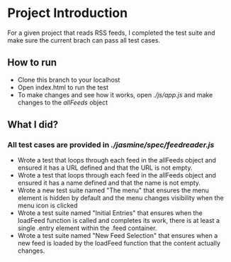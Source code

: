 # Project Introduction 

For a given project that reads RSS feeds, I completed the test suite and make sure the current brach can pass all test cases.


## How to run
* Clone this branch to your localhost
* Open index.html to run the test
* To make changes and see how it works, open *./js/app.js* and make changes to the *allFeeds* object


## What I did?
### All test cases are provided in *./jasmine/spec/feedreader.js*
* Wrote a test that loops through each feed in the allFeeds object and ensured it has a URL defined and that the URL is not empty.
* Wrote a test that loops through each feed in the allFeeds object and ensured it has a name defined and that the name is not empty.
* Wrote a new test suite named "The menu" that ensures the menu element is hidden by default and the menu changes visibility when the menu icon is clicked
* Wrote a test suite named "Initial Entries" that ensures when the loadFeed function is called and completes its work, there is at least a single .entry element within the .feed container.
* Wrote a test suite named "New Feed Selection" that ensures when a new feed is loaded by the loadFeed function that the content actually changes.

